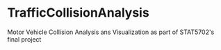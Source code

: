 # TrafficCollisionAnalysis
Motor Vehicle Collision Analysis ans Visualization as part of STAT5702's final project
